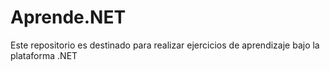 # Aprende.NET
Este repositorio es destinado para realizar ejercicios de aprendizaje bajo la plataforma .NET
